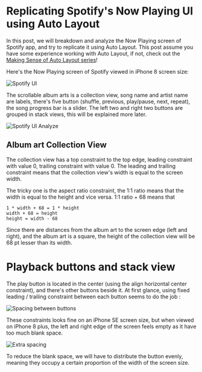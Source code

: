 # Replicating Spotify's Now Playing UI using Auto Layout

In this post, we will breakdown and analyze the Now Playing screen of Spotify app, and try to replicate it  using Auto Layout. This post assume you have some experience working with Auto Layout, if not, check out the [Making Sense of Auto Layout series](https://fluffy.es/making-sense-of-auto-layout/)!



Here's the Now Playing screen of Spotify viewed in iPhone 8 screen size: 

![Spotify UI](https://iosimage.s3.amazonaws.com/2018/24-spotify/spotifyUI.png)



The scrollable album arts is a collection view, song name and artist name are labels, there's five button (shuffle, previous, play/pause, next, repeat), the song progress bar is a slider. The left two and right two buttons are grouped in stack views, this will be explained more later. 



![Spotify UI Analyze](https://iosimage.s3.amazonaws.com/2018/24-spotify/spotifyAnalyze.png)



## Album art Collection View

The collection view has a top constraint to the top edge, leading constraint with value 0, trailing constraint with value 0. The leading and trailing constraint means that the collection view's width is equal to the screen width.



The tricky one is the aspect ratio constraint, the 1:1 ratio means that the width is equal to the height and vice versa. 1:1 ratio + 68 means that 

```
1 * width + 68 = 1 * height
width + 68 = height
height = width - 68
```



Since there are distances from the album art to the screen edge (left and right), and the album art is a square, the height of the collection view will be 68 pt lesser than its width.



# Playback buttons and stack view

The play button is located in the center (using the align horizontal center constraint), and there's other buttons beside it. At first glance, using fixed leading / trailing constraint between each button seems to do the job : 

![Spacing between buttons](https://iosimage.s3.amazonaws.com/2018/24-spotify/spacing.png)



These constraints looks fine on an iPhone SE screen size, but when viewed on iPhone 8 plus, the left and right edge of the screen feels empty as it have too much blank space.

![Extra spacing](https://iosimage.s3.amazonaws.com/2018/24-spotify/extraSpacing.png)



To reduce the blank space, we will have to distribute the button evenly, meaning they occupy a certain proportion of the width of the screen size.











